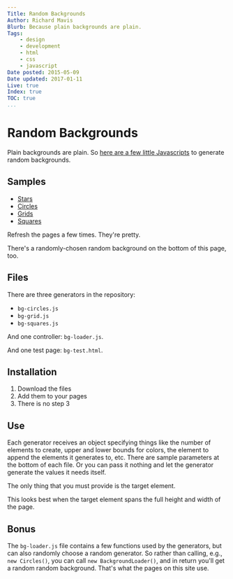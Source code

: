 ```yaml
---
Title: Random Backgrounds
Author: Richard Mavis
Blurb: Because plain backgrounds are plain.
Tags:
    - design
    - development
    - html
    - css
    - javascript
Date posted: 2015-05-09
Date updated: 2017-01-11
Live: true
Index: true
TOC: true
...
```




# Random Backgrounds

Plain backgrounds are plain. So [here are a few little Javascripts][github] to generate random backgrounds.


## Samples
- [Stars](http://richardmavis.info/stars)
- [Circles](http://richardmavis.info/circles)
- [Grids](http://richardmavis.info/grids)
- [Squares](http://richardmavis.info/squares)

Refresh the pages a few times. They're pretty.

There's a randomly-chosen random background on the bottom of this page, too.


## Files

There are three generators in the repository:

- `bg-circles.js`
- `bg-grid.js`
- `bg-squares.js`

And one controller: `bg-loader.js`.

And one test page: `bg-test.html`.


## Installation

1. Download the files
2. Add them to your pages
3. There is no step 3


## Use

Each generator receives an object specifying things like the number of elements to create, upper and lower bounds for colors, the element to append the elements it generates to, etc. There are sample parameters at the bottom of each file. Or you can pass it nothing and let the generator generate the values it needs itself.

The only thing that you must provide is the target element.

This looks best when the target element spans the full height and width of the page.


## Bonus

The `bg-loader.js` file contains a few functions used by the generators, but can also randomly choose a random generator. So rather than calling, e.g., `new Circles()`, you can call `new BackgroundLoader()`, and in return you'll get a random random background. That's what the pages on this site use.




[github]: https://github.com/rmavis/random-backgrounds
